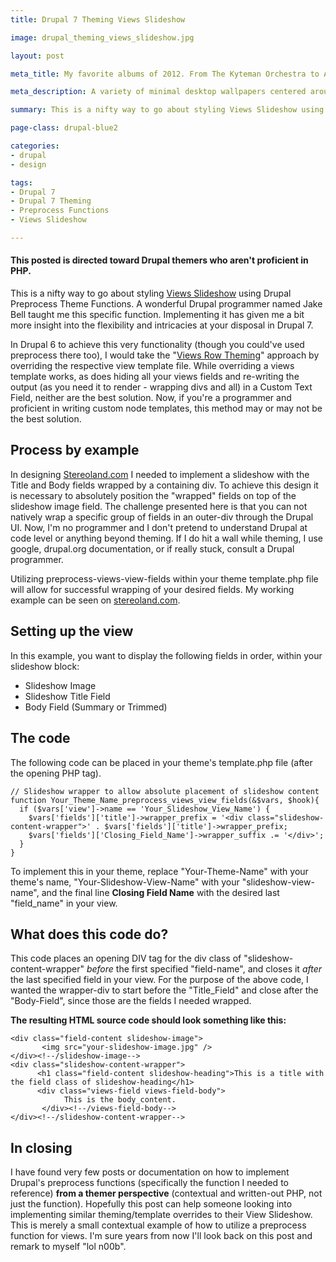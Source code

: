 ```yaml
---
title: Drupal 7 Theming Views Slideshow

image: drupal_theming_views_slideshow.jpg

layout: post

meta_title: My favorite albums of 2012. From The Kyteman Orchestra to Aesop Rock.

meta_description: A variety of minimal desktop wallpapers centered around Saul Bass' famous quote "Design is Thinking Made Visual".

summary: This is a nifty way to go about styling Views Slideshow using Drupal Preprocess Theme Functions.

page-class: drupal-blue2

categories: 
- drupal
- design

tags:
- Drupal 7
- Drupal 7 Theming
- Preprocess Functions
- Views Slideshow

---
```


#### This posted is directed toward Drupal themers who aren't proficient in PHP.

This is a nifty way to go about styling <a href="http://drupal.org/project/views_slideshow" title="Drupal Views Slideshow">Views Slideshow</a> using Drupal Preprocess Theme Functions. A wonderful Drupal programmer named Jake Bell taught me this specific function. Implementing it has given me a bit more insight into the flexibility and intricacies at your disposal in Drupal 7. 

In Drupal 6 to achieve this very functionality (though you could've used preprocess there too), I would take the "<a href="http://mustardseedmedia.com/podcast/episode30" title="MustardSeed Media Views Row Theming podcast">Views Row Theming</a>" approach by overriding the respective view template file. While overriding a views template works, as does hiding all your views fields and re-writing the output (as you need it to render - wrapping divs and all) in a Custom Text Field, neither are the best solution. Now, if you're a programmer and proficient in writing custom node templates, this method may or may not be the best solution.

## Process by example
In designing <a href="http://joetower.com/work/stereoland" title="Stereoland Redesign">Stereoland.com</a> I needed to implement a slideshow with the Title and Body fields wrapped by a containing div. To achieve this design it is necessary to absolutely position the "wrapped" fields on top of the slideshow image field. The challenge presented here is that you can not natively wrap a specific group of fields in an outer-div through the Drupal UI. Now, I'm no programmer and I don't pretend to understand Drupal at code level or anything beyond theming. If I do hit a wall while theming, I use google, drupal.org documentation, or if really stuck, consult a Drupal programmer.

Utilizing preprocess-views-view-fields within your theme template.php file will allow for successful wrapping of your desired fields. My working example can be seen on <a href="http://www.stereoland.com" title="Stereoland">stereoland.com</a>.

## Setting up the view
In this example, you want to display the following fields in order, within your slideshow block:

* Slideshow Image
* Slideshow Title Field
* Body Field (Summary or Trimmed)

## The code
The following code can be placed in your theme's template.php file (after the opening PHP tag).

```
// Slideshow wrapper to allow absolute placement of slideshow content
function Your_Theme_Name_preprocess_views_view_fields(&$vars, $hook){
  if ($vars['view']->name == 'Your_Slideshow_View_Name') {
    $vars['fields']['title']->wrapper_prefix = '<div class="slideshow-content-wrapper">' . $vars['fields']['title']->wrapper_prefix;
    $vars['fields']['Closing_Field_Name']->wrapper_suffix .= '</div>';
  }
}
```

To implement this in your theme, replace "Your-Theme-Name" with your theme's name, "Your-Slideshow-View-Name" with your "slideshow-view-name", and the final line **Closing Field Name** with the desired last "field_name" in your view.

## What does this code do?

This code places an opening DIV tag for the div class of "slideshow-content-wrapper" *before* the first specified "field-name", and closes it *after* the last specified field in your view. For the purpose of the above code, I wanted the wrapper-div to start before the "Title_Field" and close after the "Body-Field", since those are the fields I needed wrapped.

**The resulting HTML source code should look something like this:**

```
<div class="field-content slideshow-image">
       <img src="your-slideshow-image.jpg" />
</div><!--/slideshow-image-->
<div class="slideshow-content-wrapper">
      <h1 class="field-content slideshow-heading">This is a title with the field class of slideshow-heading</h1>
      <div class="views-field views-field-body">
            This is the body_content.
       </div><!--/views-field-body-->
</div><!--/slideshow-content-wrapper-->
```

## In closing
I have found very few posts or documentation on how to implement Drupal's preprocess functions (specifically the function I needed to reference) **from a themer perspective** (contextual and written-out PHP, not just the function). Hopefully this post can help someone looking into implementing similar theming/template overrides to their View Slideshow. This is merely a small contextual example of how to utilize a preprocess function for views. I'm sure years from now I'll look back on this post and remark to myself "lol n00b".

